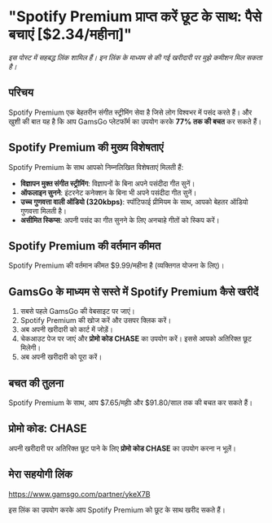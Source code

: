 # "Spotify Premium प्राप्त करें छूट के साथ: पैसे बचाएं [$2.34/महीना]"

*इस पोस्ट में सहबद्ध लिंक शामिल हैं। इन लिंक के माध्यम से की गई खरीदारी पर मुझे कमीशन मिल सकता है।*

## परिचय

Spotify Premium एक बेहतरीन संगीत स्ट्रीमिंग सेवा है जिसे लोग विश्वभर में पसंद करते हैं। और खुशी की बात यह है कि आप GamsGo प्लेटफॉर्म का उपयोग करके **77% तक की बचत** कर सकते हैं।

## Spotify Premium की मुख्य विशेषताएं

Spotify Premium के साथ आपको निम्नलिखित विशेषताएं मिलती हैं:
- **विज्ञापन मुक्त संगीत स्ट्रीमिंग**: विज्ञापनों के बिना अपने पसंदीदा गीत सुनें।
- **ऑफलाइन सुनने**: इंटरनेट कनेक्शन के बिना भी अपने पसंदीदा गीत सुनें।
- **उच्च गुणवत्ता वाली ऑडियो (320kbps)**: स्पॉटिफाई प्रीमियम के साथ, आपको बेहतर ऑडियो गुणवत्ता मिलती है।
- **असीमित स्किप्स**: अपनी पसंद का गीत सुनने के लिए अनचाहे गीतों को स्किप करें।

## Spotify Premium की वर्तमान कीमत

Spotify Premium की वर्तमान कीमत $9.99/महीना है (व्यक्तिगत योजना के लिए)।

## GamsGo के माध्यम से सस्ते में Spotify Premium कैसे खरीदें

1. सबसे पहले GamsGo की वेबसाइट पर जाएं।
2. Spotify Premium की खोज करें और उसपर क्लिक करें।
3. अब अपनी खरीदारी को कार्ट में जोड़ें।
4. चेकआउट पेज पर जाएं और **प्रोमो कोड CHASE** का उपयोग करें। इससे आपको अतिरिक्त छूट मिलेगी।
5. अब अपनी खरीदारी को पूरा करें।

## बचत की तुलना

Spotify Premium के साथ, आप $7.65/मही़ा और $91.80/साल तक की बचत कर सकते हैं। 

## प्रोमो कोड: CHASE

अपनी खरीदारी पर अतिरिक्त छूट पाने के लिए **प्रोमो कोड CHASE** का उपयोग करना न भूलें।

## मेरा सहयोगी लिंक

https://www.gamsgo.com/partner/ykeX7B 

इस लिंक का उपयोग करके आप Spotify Premium को छूट के साथ खरीद सकते हैं।